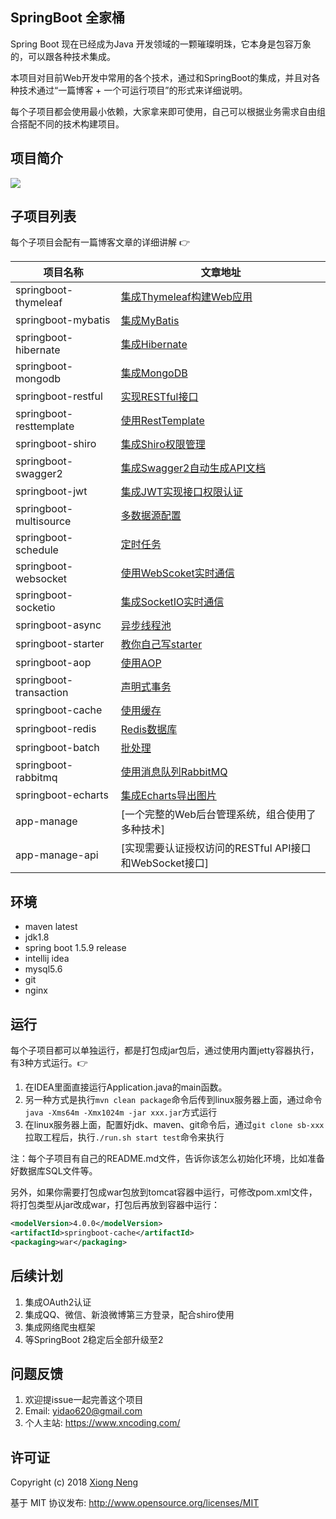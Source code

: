 ## SpringBoot 全家桶

Spring Boot 现在已经成为Java 开发领域的一颗璀璨明珠，它本身是包容万象的，可以跟各种技术集成。

本项目对目前Web开发中常用的各个技术，通过和SpringBoot的集成，并且对各种技术通过“一篇博客 + 一个可运行项目”的形式来详细说明。

每个子项目都会使用最小依赖，大家拿来即可使用，自己可以根据业务需求自由组合搭配不同的技术构建项目。

## 项目简介

![](https://xnstatic-1253397658.file.myqcloud.com/SpringBootBucket.png)


## 子项目列表

每个子项目会配有一篇博客文章的详细讲解 :point_right:

项目名称                    | 文章地址
----------------------------|------------------------------------------------------------------------------------------
springboot-thymeleaf        | [集成Thymeleaf构建Web应用](https://www.xncoding.com/2017/07/01/spring/sb-thymeleaf.html)
springboot-mybatis          | [集成MyBatis](https://www.xncoding.com/2017/07/02/spring/sb-mybatis.html)
springboot-hibernate        | [集成Hibernate](https://www.xncoding.com/2017/07/03/spring/sb-hibernate.html)
springboot-mongodb          | [集成MongoDB](https://www.xncoding.com/2017/07/04/spring/sb-mongodb.html)
springboot-restful          | [实现RESTful接口](https://www.xncoding.com/2017/07/05/spring/sb-restful.html)
springboot-resttemplate     | [使用RestTemplate](https://www.xncoding.com/2017/07/06/spring/sb-restclient.html)
springboot-shiro            | [集成Shiro权限管理](https://www.xncoding.com/2017/07/07/spring/sb-shiro.html)
springboot-swagger2         | [集成Swagger2自动生成API文档](https://www.xncoding.com/2017/07/08/spring/sb-swagger2.html)
springboot-jwt              | [集成JWT实现接口权限认证](https://www.xncoding.com/2017/07/09/spring/sb-jwt.html)
springboot-multisource      | [多数据源配置](https://www.xncoding.com/2017/07/10/spring/sb-multisource.html)
springboot-schedule         | [定时任务](https://www.xncoding.com/2017/07/12/spring/sb-schedule.html)
springboot-websocket        | [使用WebScoket实时通信](https://www.xncoding.com/2017/07/15/spring/sb-websocket.html)
springboot-socketio         | [集成SocketIO实时通信](https://www.xncoding.com/2017/07/16/spring/sb-socketio.html)
springboot-async            | [异步线程池](https://www.xncoding.com/2017/07/20/spring/sb-async.html)
springboot-starter          | [教你自己写starter](https://www.xncoding.com/2017/07/22/spring/sb-starter.html)
springboot-aop              | [使用AOP](https://www.xncoding.com/2017/07/24/spring/sb-aop.html)
springboot-transaction      | [声明式事务](https://www.xncoding.com/2017/07/26/spring/sb-transaction.html)
springboot-cache            | [使用缓存](https://www.xncoding.com/2017/07/28/spring/sb-cache.html)
springboot-redis            | [Redis数据库](https://www.xncoding.com/2017/07/30/spring/sb-redis.html)
springboot-batch            | [批处理](https://www.xncoding.com/2017/08/01/spring/sb-batch.html)
springboot-rabbitmq         | [使用消息队列RabbitMQ](https://www.xncoding.com/2017/08/06/spring/sb-rabbitmq.html)
springboot-echarts          | [集成Echarts导出图片](https://www.xncoding.com/2017/08/19/spring/sb-echarts.html)
app-manage                  | [一个完整的Web后台管理系统，组合使用了多种技术]
app-manage-api              | [实现需要认证授权访问的RESTful API接口和WebSocket接口]

## 环境

* maven latest
* jdk1.8
* spring boot 1.5.9 release
* intellij idea
* mysql5.6
* git
* nginx

## 运行

每个子项目都可以单独运行，都是打包成jar包后，通过使用内置jetty容器执行，有3种方式运行。:point_right:

1. 在IDEA里面直接运行Application.java的main函数。
2. 另一种方式是执行`mvn clean package`命令后传到linux服务器上面，通过命令`java -Xms64m -Xmx1024m -jar xxx.jar`方式运行
3. 在linux服务器上面，配置好jdk、maven、git命令后，通过`git clone sb-xxx`拉取工程后，执行`./run.sh start test`命令来执行

注：每个子项目有自己的README.md文件，告诉你该怎么初始化环境，比如准备好数据库SQL文件等。

另外，如果你需要打包成war包放到tomcat容器中运行，可修改pom.xml文件，将打包类型从jar改成war，打包后再放到容器中运行：

``` xml
<modelVersion>4.0.0</modelVersion>
<artifactId>springboot-cache</artifactId>
<packaging>war</packaging>
```

## 后续计划

1. 集成OAuth2认证
1. 集成QQ、微信、新浪微博第三方登录，配合shiro使用
1. 集成网络爬虫框架
1. 等SpringBoot 2稳定后全部升级至2

## 问题反馈

1. 欢迎提issue一起完善这个项目
1. Email: yidao620@gmail.com
1. 个人主站: https://www.xncoding.com/

## 许可证

Copyright (c) 2018 [Xiong Neng](https://www.xncoding.com/)

基于 MIT 协议发布: <http://www.opensource.org/licenses/MIT>

